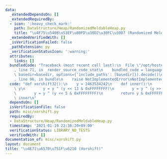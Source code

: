 ```yaml
---
data:
  _extendedDependsOn: []
  _extendedRequiredBy:
  - icon: ':heavy_check_mark:'
    path: DataStructure/Heap/RandomizedMeldableHeap.py
    title: "\u4F75\u5408\u53EF\u80FD\u30D2\u30FC\u30D7 (Randomized Meldable Heap)"
  _extendedVerifiedWith: []
  _isVerificationFailed: false
  _pathExtension: py
  _verificationStatusIcon: ':warning:'
  attributes:
    links: []
  bundledCode: "Traceback (most recent call last):\n  File \"/opt/hostedtoolcache/Python/3.9.1/x64/lib/python3.9/site-packages/onlinejudge_verify/documentation/build.py\"\
    , line 71, in _render_source_code_stat\n    bundled_code = language.bundle(stat.path,\
    \ basedir=basedir, options={'include_paths': [basedir]}).decode()\n  File \"/opt/hostedtoolcache/Python/3.9.1/x64/lib/python3.9/site-packages/onlinejudge_verify/languages/python.py\"\
    , line 96, in bundle\n    raise NotImplementedError\nNotImplementedError\n"
  code: "def xorshift32():\n    y = 2463534242\n    def inner():\n        nonlocal\
    \ y\n        y = y ^ (y << 13 & 0xFFFFFFFF)\n        y = y ^ (y >> 17 & 0xFFFFFFFF)\n\
    \        y = y ^ (y << 5 & 0xFFFFFFFF)\n        return y & 0xFFFFFFFF\n    return\
    \ inner\n"
  dependsOn: []
  isVerificationFile: false
  path: misc/xorshift.py
  requiredBy:
  - DataStructure/Heap/RandomizedMeldableHeap.py
  timestamp: '2021-01-19 22:36:20+09:00'
  verificationStatus: LIBRARY_NO_TESTS
  verifiedWith: []
documentation_of: misc/xorshift.py
layout: document
title: "\u4E71\u6570\u751F\u6210 (Xorshift)"
---
```

